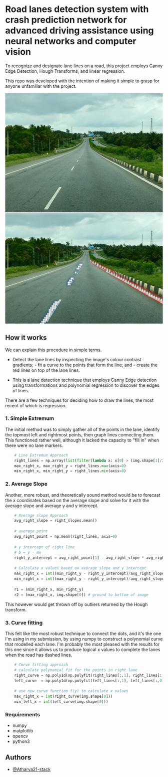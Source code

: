 # Road lanes detection system with crash prediction network for advanced driving assistance using neural networks and computer vision

To recognize and designate lane lines on a road, this project employs Canny Edge Detection, Hough Transforms, and linear regression.


This repo was developed with the intention of making it simple to grasp for anyone unfamiliar with the project.

![](data/test_image.jpg)
![](data/Picture3.png)


## How it works
We can explain this procedure in simple terms.

- Detect the lane lines by inspecting the image's colour contrast gradients; - fit a curve to the points that form the line; and - create the red lines on top of the lane lines.

- This is a lane detection technique that employs Canny Edge detection using transformations and polynomial regression to discover the edges of lines.

There are a few techniques for deciding how to draw the lines, the most recent of which is regression.


###  1. Simple Extremum

The initial method was to simply gather all of the points in the lane, identify the topmost left and rightmost points, then graph lines connecting them. This functioned rather well, although it lacked the capacity to "fill in" when there were no lane markers.

```python
    # Line Extremum Approach
    right_lines = np.array(list(filter(lambda x: x[0] > (img.shape[1]/2), lines)))
    max_right_x, max_right_y = right_lines.max(axis=0)
    min_right_x, min_right_y = right_lines.min(axis=0)
```



### 2. Average Slope 

Another, more robust, and theoretically sound method would be to forecast the x coordinates based on the average slope and solve for it with the average slope and average y and y intercept.

```python
    # Average slope Approach
    avg_right_slope = right_slopes.mean()

    # average point
    avg_right_point = np.mean(right_lines, axis=0)

    # y intercept of right line
    # b = y - mx
    right_y_intercept = avg_right_point[1] - avg_right_slope * avg_right_point[0]

    # Calculate x values based on average slope and y intercept
    max_right_x = int((min_right_y - right_y_intercept)/avg_right_slope)
    min_right_x = int((max_right_y - right_y_intercept)/avg_right_slope)
    
    r1 = (min_right_x, min_right_y)
    r2 = (max_right_x, img.shape[0]) # ground to bottom of image
```

This however would get thrown off by outliers returned by the Hough transform. 


### 3. Curve fitting

This felt like the most robust technique to connect the dots, and it's the one I'm using in my submission, by using numpy to construct a polynomial curve that modelled each lane. I'm probably the most pleased with the results for this one since it allows us to produce logical x values to complete the lanes when the road has dashed lines.

```python
    # Curve fitting approach
    # calculate polynomial fit for the points in right lane
    right_curve = np.poly1d(np.polyfit(right_lines[:,1], right_lines[:,0], 2))
    left_curve  = np.poly1d(np.polyfit(left_lines[:,1], left_lines[:,0], 2))

    # use new curve function f(y) to calculate x values
    max_right_x = int(right_curve(img.shape[0]))
    min_left_x = int(left_curve(img.shape[0]))
```




### Requirements 
- numpy
- matplotlib
- opencv
- python3 


## Authors

- [@Atharva21-stack](https://www.github.com/atharva21-stack)
